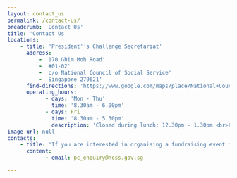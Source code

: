 ```yaml
---
layout: contact_us
permalink: /contact-us/
breadcrumb: 'Contact Us'
title: 'Contact Us'
locations:
    - title: 'President''s Challenge Secretariat'
      address:
          - '170 Ghim Moh Road'
          - '#01-02'
          - 'c/o National Council of Social Service'
          - 'Singapore 279621'
      find-directions: 'https://www.google.com/maps/place/National+Council+of+Social+Service/@1.3110517,103.7867444,17z/data=!4m5!3m4!1s0x31da1465952cddbd:0x896b5ee2ccfeb12b!8m2!3d1.3120117!4d103.7891548'
      operating_hours:
            - days: 'Mon - Thu'
              time: '8.30am - 6.00pm'
            - days: Fri
              time: '8.30am - 5.30pm'
              description: 'Closed during lunch: 12.30pm - 1.30pm <br>Closed on Weekends and Public Holidays'
image-url: null
contacts:
    - title: 'If you are interested in organising a fundraising event in support of President’s Challenge or just want to know more about us, drop us an email at'
      content:
            - email: pc_enquiry@ncss.gov.sg

---
```


